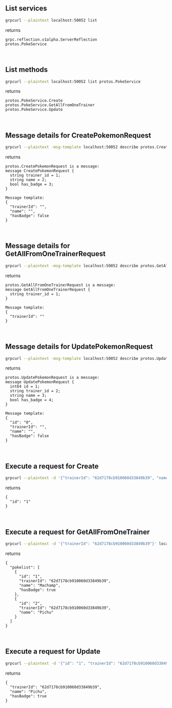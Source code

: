 ## List services
```sh
grpcurl --plaintext localhost:50052 list
```
returns
```
grpc.reflection.v1alpha.ServerReflection
protos.PokeService
```
<br/>

## List methods

```sh
grpcurl --plaintext localhost:50052 list protos.PokeService
```

returns
```
protos.PokeService.Create
protos.PokeService.GetAllFromOneTrainer
protos.PokeService.Update
```
<br/>

## Message details for CreatePokemonRequest

```sh
grpcurl --plaintext -msg-template localhost:50052 describe protos.CreatePokemonRequest
```

returns
```
protos.CreatePokemonRequest is a message:
message CreatePokemonRequest {
  string trainer_id = 1;
  string name = 2;
  bool has_badge = 3;
}

Message template:
{
  "trainerId": "",
  "name": "",
  "hasBadge": false
}
```
<br/>

## Message details for GetAllFromOneTrainerRequest

```sh
grpcurl --plaintext -msg-template localhost:50052 describe protos.GetAllFromOneTrainerRequest
```

returns
```
protos.GetAllFromOneTrainerRequest is a message:
message GetAllFromOneTrainerRequest {
  string trainer_id = 1;
}

Message template:
{
  "trainerId": ""
}
```
<br/>

## Message details for UpdatePokemonRequest

```sh
grpcurl --plaintext -msg-template localhost:50052 describe protos.UpdatePokemonRequest
```

returns
```
protos.UpdatePokemonRequest is a message:
message UpdatePokemonRequest {
  int64 id = 1;
  string trainer_id = 2;
  string name = 3;
  bool has_badge = 4;
}

Message template:
{
  "id": "0",
  "trainerId": "",
  "name": "",
  "hasBadge": false
}
```
<br/>

## Execute a request for Create

```sh
grpcurl --plaintext -d '{"trainerId": "62d7178cb910060d33849b39", "name": "Machamp", "hasBadge": true}' localhost:50052 protos.PokeService.Create
```

returns
```
{
  "id": "1"
}
```
<br/>

## Execute a request for GetAllFromOneTrainer
```sh
grpcurl --plaintext -d '{"trainerId": "62d7178cb910060d33849b39"}' localhost:50052 protos.PokeService.GetAllFromOneTrainer
```

returns
```
{
  "pokelist": [
    {
      "id": "1",
      "trainerId": "62d7178cb910060d33849b39",
      "name": "Machamp",
      "hasBadge": true
    },
    {
      "id": "2",
      "trainerId": "62d7178cb910060d33849b39",
      "name": "Pichu"
    }
  ]
}
```
<br/>

## Execute a request for Update

```sh
grpcurl --plaintext -d '{"id": "1", "trainerId": "62d7178cb910060d33849b39", "name": "Pichu", "hasBadge": true}' localhost:50052 protos.PokeService.Update
```

returns
```
{
  "trainerId": "62d7178cb910060d33849b39",
  "name": "Pichu",
  "hasBadge": true
}
```
